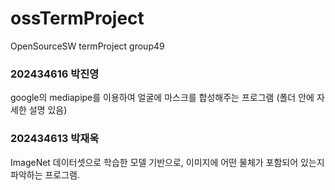 # ossTermProject
OpenSourceSW termProject group49

### 202434616 박진영
google의 mediapipe를 이용하여 얼굴에 마스크를 합성해주는 프로그램 (폴더 안에 자세한 설명 있음)

### 202434613 박재욱
ImageNet 데이터셋으로 학습한 모델 기반으로, 이미지에 어떤 물체가 포함되어 있는지 파악하는 프로그램.
